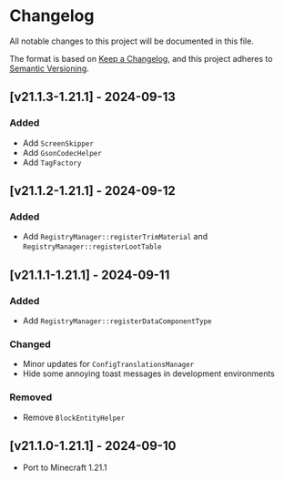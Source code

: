 # Changelog
All notable changes to this project will be documented in this file.

The format is based on [Keep a Changelog](https://keepachangelog.com/en/1.0.0/),
and this project adheres to [Semantic Versioning](https://semver.org/spec/v2.0.0.html).

## [v21.1.3-1.21.1] - 2024-09-13
### Added
- Add `ScreenSkipper`
- Add `GsonCodecHelper`
- Add `TagFactory`

## [v21.1.2-1.21.1] - 2024-09-12
### Added
- Add `RegistryManager::registerTrimMaterial` and `RegistryManager::registerLootTable`

## [v21.1.1-1.21.1] - 2024-09-11
### Added
- Add `RegistryManager::registerDataComponentType`
### Changed
- Minor updates for `ConfigTranslationsManager`
- Hide some annoying toast messages in development environments
### Removed
- Remove `BlockEntityHelper`

## [v21.1.0-1.21.1] - 2024-09-10
- Port to Minecraft 1.21.1
